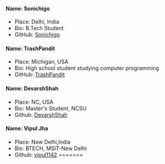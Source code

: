 #### Name: Sonichigo

 - Place: Delhi, India
 - Bio: B.Tech Student
 - GitHub: [Sonichigo](https://github.com/sonichigo)
#### Name: TrashPandit

 - Place: Michigan, USA
 - Bio: High school student studying computer programming
 - GitHub: [TrashPandit](https://github.com/trashpandit)
 
#### Name: DevarshShah

 - Place: NC, USA
 - Bio: Master's Student, NCSU
 - Github: [DevarshShah](https://github.com/devarshshah15)

 #### Name: Vipul Jha

 - Place: New Delhi,India
 - Bio: BTECH, MSIT-New Delhi
 - Github: [vipul1142](https://github.com/vipul1142)
=======
 
